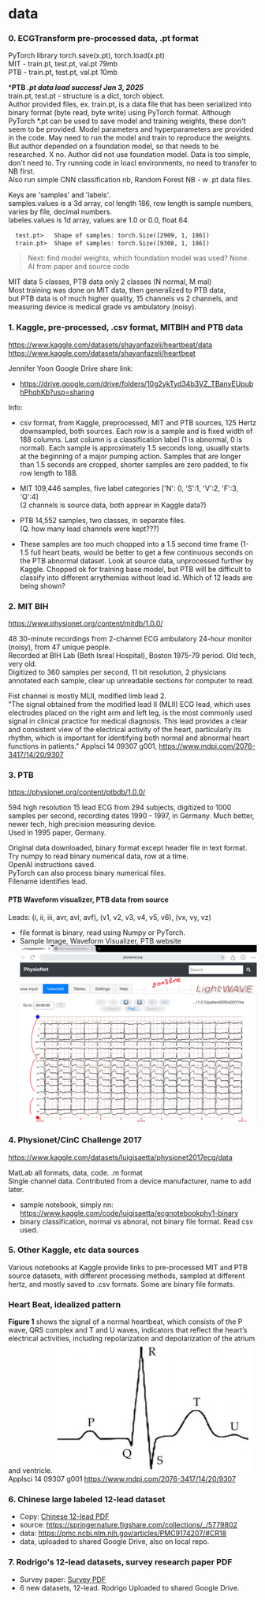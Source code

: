 # data  

### 0. ECGTransform pre-processed data, .pt format
PyTorch library
torch.save(x.pt), torch.load(x.pt)  
MIT - train.pt, test.pt, val.pt  79mb  
PTB - train.pt, test.pt, val.pt   10mb  

***PTB *.pt data load success! Jan 3, 2025***   
train.pt, test.pt - structure is a dict, torch object.  
Author provided files, ex. train.pt, is a data file that has been serialized into binary format (byte read, byte write) using PyTorch format. Although PyTorch *.pt can be used to save model and training weights, these don't seem to be provided.  Model parameters and hyperparameters are provided in the code.  May need to run the model and train to reproduce the weights.  But author depended on a foundation model, so that needs to be researched. X no. Author did not use foundation model. Data is too simple, don't need to.  Try running code in loacl environments, no need to transfer to NB first.  
Also run simple CNN classification nb, Random Forest NB - w .pt data files.  

Keys are 'samples' and 'labels'.   
samples.values is a 3d array, col length 186, row length is sample numbers, varies by file, decimal numbers.  
labeles.values is 1d array, values are 1.0 or 0.0, float 64.  
```
  test.pt>   Shape of samples: torch.Size([2909, 1, 186])
  train.pt>  Shape of samples: torch.Size([9308, 1, 186])
```
> Next: find model weights, which foundation model was used? None.  
> AI from paper and source code   

MIT data 5 classes, PTB data only 2 classes (N normal, M mal)  
Most training was done on MIT data, then generalized to PTB data,   
but PTB data is of much higher quality, 15 channels vs 2 channels, 
and measuring device is medical grade vs ambulatory (noisy).  

### 1. Kaggle, pre-processed, .csv format, MITBIH and PTB data   

https://www.kaggle.com/datasets/shayanfazeli/heartbeat/data  
https://www.kaggle.com/datasets/shayanfazeli/heartbeat  

Jennifer Yoon Google Drive share link:   
 * https://drive.google.com/drive/folders/10g2ykTyd34b3VZ_TBanyEUpubhPhqhKb?usp=sharing  

Info:  
 * csv format, from Kaggle, preprocessed, MIT and PTB sources, 125 Hertz downsampled, both sources.  Each row is a sample and is fixed width of 188 columns.  Last column is a classification label (1 is abnormal, 0 is normal).  Each sample is approximately 1.5 seconds long, usually starts at the beginning of a major pumping action.  Samples that are longer than 1.5 seconds are cropped, shorter samples are zero padded, to fix row length to 188.     

 * MIT 109,446 samples, 
   five label categories ['N': 0, 'S':1, 'V':2, 'F':3, 'Q':4]   
   (2 channels is source data, both apprear in Kaggle data?)  
 * PTB 14,552 samples, two classes, in separate files.  
   (Q. how many lead channels were kept???)

 * These samples are too much chopped into a 1.5 second time frame (1-1.5 full heart beats, would be better to get a few continuous seconds on the PTB abnormal dataset.  Look at source data, unprocessed further by Kaggle.  Chopped ok for training base model, but PTB will be difficult to classify into different arrythemias without lead id.  Which of 12 leads are being shown?  

### 2. MIT BIH  
https://www.physionet.org/content/mitdb/1.0.0/

48 30-minute recordings from 2-channel ECG ambulatory 24-hour monitor (noisy), from 47 unique people.  
Recorded at BIH Lab (Beth Isreal Hospital), Boston 1975-79 period. Old tech, very old.  
Digitized to 360 samples per second, 11 bit resolution, 
2 physicians annotated each sample, clear up unreadable sections for computer to read.  

Fist channel is mostly MLII, modified limb lead 2.   
"The signal obtained from the modified lead II (MLII) ECG lead, which uses electrodes placed on the right arm and left leg, is the most commonly used signal in clinical practice for medical diagnosis. This lead provides a clear and consistent view of the electrical activity of the heart, particularly its rhythm, which is important for identifying both normal and abnormal heart functions in patients." Applsci 14 09307 g001, https://www.mdpi.com/2076-3417/14/20/9307  



### 3. PTB
https://physionet.org/content/ptbdb/1.0.0/  

594 high resolution 15 lead ECG from 294 subjects, digitized to 1000 samples per second, recording dates 1990 - 1997, in Germany. Much better, newer tech, high precision measuring device.  
Used in 1995 paper, Germany.   

Original data downloaded, binary format except header file in text format.  
Try numpy to read binary numerical data, row at a time.  
OpenAI instructions saved.  
PyTorch can also process binary numerical files.  
Filename identifies lead.  

#### PTB Waveform visualizer, PTB data from source   
Leads: (i, ii, iii, avr, avl, avf), (v1, v2, v3, v4, v5, v6), (vx, vy, vz)    
 * file format is binary, read using Numpy or PyTorch.
 * Sample Image, Waveform Visualizer, PTB website  
   <img src="ptb_sample/s003lre.jpg" width="600px" >  

### 4. Physionet/CinC Challenge 2017  
https://www.kaggle.com/datasets/luigisaetta/physionet2017ecg/data  

MatLab all formats, data, code.  .m format  
Single channel data. Contributed from a device manufacturer, name to add later.  
 * sample notebook, simply nn: https://www.kaggle.com/code/luigisaetta/ecgnotebookphy1-binary
 * binary classification, normal vs abnoral, not binary file format. Read csv used.  

### 5. Other Kaggle, etc data sources  

Various notebooks at Kaggle provide links to pre-processed MIT and PTB source datasets, with different processing methods, sampled at different hertz, and mostly saved to .csv formats.  Some are binary file formats.  

### Heart Beat, idealized pattern  
**Figure 1** shows the signal of a normal heartbeat, which consists of the P wave, QRS complex and T and U waves, indicators that reflect the heart’s electrical activities, including repolarization and depolarization of the atrium and ventricle.
<img src="../images/ECG-img.png" width=400px >  
Applsci 14 09307 g001
https://www.mdpi.com/2076-3417/14/20/9307  

### 6. Chinese large labeled 12-lead dataset  

 * Copy: <a href="../papers/SPH_ECGdata_Nature_s41597-022-01403-5.pdf">Chinese 12-lead PDF</a>
 * source: https://springernature.figshare.com/collections/_/5779802
 * data:   https://pmc.ncbi.nlm.nih.gov/articles/PMC9174207/#CR18  
 * data, uploaded to shared Google Drive, also on local repo.  

### 7. Rodrigo's 12-lead datasets, survey research paper PDF  

 * Survey paper: <a href="../papers/Analysis of techniques for ECG signal.pdf" > Survey PDF </a>
 * 6 new datasets, 12-lead. Rodrigo Uploaded to shared Google Drive.  



